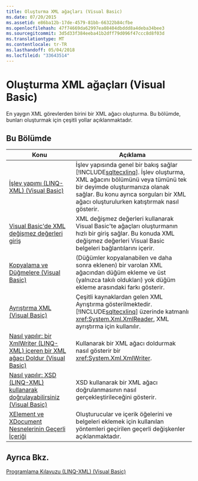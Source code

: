 ```yaml
---
title: Oluşturma XML ağaçları (Visual Basic)
ms.date: 07/20/2015
ms.assetid: e86ba12b-17de-4579-81bb-66322b84cfbe
ms.openlocfilehash: 47f74669da62997ea08404dbddd8a4deba34bee3
ms.sourcegitcommit: 3d5d33f384eeba41b2dff79d096f47ccc8d8f03d
ms.translationtype: MT
ms.contentlocale: tr-TR
ms.lasthandoff: 05/04/2018
ms.locfileid: "33643514"
---
```

# <a name="creating-xml-trees-visual-basic"></a>Oluşturma XML ağaçları (Visual Basic)
En yaygın XML görevlerden birini bir XML ağacı oluşturma. Bu bölümde, bunları oluşturmak için çeşitli yollar açıklanmaktadır.  
  
## <a name="in-this-section"></a>Bu Bölümde  
  
|Konu|Açıklama|  
|-----------|-----------------|  
|[İşlev yapımı (LINQ-XML) (Visual Basic)](../../../../visual-basic/programming-guide/concepts/linq/functional-construction-linq-to-xml.md)|İşlev yapısında genel bir bakış sağlar [!INCLUDE[sqltecxlinq](~/includes/sqltecxlinq-md.md)]. İşlev oluşturma, XML ağacını bölümünü veya tümünü tek bir deyimde oluşturmanıza olanak sağlar. Bu konu ayrıca sorguları bir XML ağacı oluşturulurken katıştırmak nasıl gösterir.|  
|[Visual Basic'de XML değişmez değerleri giriş](../../../../visual-basic/programming-guide/concepts/linq/introduction-to-xml-literals.md)|XML değişmez değerleri kullanarak Visual Basic'te ağaçları oluşturmanın hızlı bir giriş sağlar. Bu konuda XML değişmez değerleri Visual Basic belgeleri bağlantılarını içerir.|  
|[Kopyalama ve Düğmelere (Visual Basic)](../../../../visual-basic/programming-guide/concepts/linq/cloning-vs-attaching.md)|(Düğümler kopyalanabilen ve daha sonra eklenen) bir varolan XML ağacından düğüm ekleme ve üst (yalnızca takılı oldukları) yok düğüm ekleme arasındaki farkı gösterir.|  
|[Ayrıştırma XML (Visual Basic)](../../../../visual-basic/programming-guide/concepts/linq/parsing-xml.md)|Çeşitli kaynaklardan gelen XML Ayrıştırma gösterilmektedir. [!INCLUDE[sqltecxlinq](~/includes/sqltecxlinq-md.md)] üzerinde katmanlı <xref:System.Xml.XmlReader>, XML ayrıştırma için kullanılır.|  
|[Nasıl yapılır: bir XmlWriter (LINQ-XML) içeren bir XML ağacı Doldur (Visual Basic)](../../../../visual-basic/programming-guide/concepts/linq/how-to-populate-an-xml-tree-with-an-xmlwriter-linq-to-xml.md)|Kullanarak bir XML ağacı doldurmak nasıl gösterir bir <xref:System.Xml.XmlWriter>.|  
|[Nasıl yapılır: XSD (LINQ-XML) kullanarak doğrulayabilirsiniz (Visual Basic)](../../../../visual-basic/programming-guide/concepts/linq/how-to-validate-using-xsd-linq-to-xml.md)|XSD kullanarak bir XML ağacı doğrulanmasının nasıl gerçekleştirileceğini gösterir.|  
|[XElement ve XDocument Nesnelerinin Geçerli İçeriği](../../../../visual-basic/programming-guide/concepts/linq/valid-content-of-xelement-and-xdocument-objects.md)|Oluşturucular ve içerik öğelerini ve belgeleri eklemek için kullanılan yöntemleri geçirilen geçerli değişkenler açıklanmaktadır.|  
  
## <a name="see-also"></a>Ayrıca Bkz.  
 [Programlama Kılavuzu (LINQ-XML) (Visual Basic)](../../../../visual-basic/programming-guide/concepts/linq/programming-guide-linq-to-xml.md)
